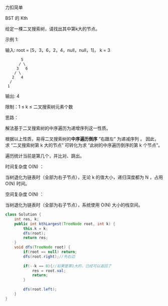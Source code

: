 力扣简单



BST 的 Kth

给定一棵二叉搜索树，请找出其中第k大的节点。

 

示例 1:

输入: root = [5，3，6，2，4，null，null，1]， k = 3

````
       5
      / \
     3   6
    / \
   2   4
  /
 1
````

输出: 4




限制：1 ≤ k ≤ 二叉搜索树元素个数





思路：

解法基于二叉搜索树的中序遍历为递增序列这一性质。

根据以上性质，易得二叉搜索树的**中序遍历倒序** “右跟左“ 为递减序列 。
因此，求 “二叉搜索树第 k 大的节点” 可转化为求 “此树的中序遍历倒序的第 k 个节点”。

遍历统计当前是第几个，并比对、跳出。



时间复杂度 O(N) ： 

当树退化为链表时（全部为右子节点），无论 k 的值大小，递归深度都为 N ，占用 O(N) 时间。

空间复杂度 O(N) ： 

当树退化为链表时（全部为右子节点），系统使用 O(N) 大小的栈空间。

````java
class Solution {
    int res, k;
    public int kthLargest(TreeNode root, int k) {
        this.k = k;
        dfs(root);
        return res;
    }
    void dfs(TreeNode root) {
        if(root == null) return;
        dfs(root.right);//先右边
        
        if(--k == 0){//如果是第1大的，已经可以返回了
            res = root.val;
            return;
        }
        
        dfs(root.left);
    }
}
````
